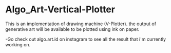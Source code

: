 # Algo_Art-Vertical-Plotter

This is an implementation of drawing machine (V-Plotter).
the output of generative art will be available to be plotted using ink on paper.

-Go check out algo.art.id on instagram to see all the result that i'm currently working on.
